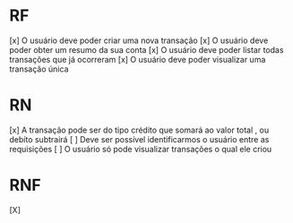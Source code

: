 # RF

[x] O usuário deve poder criar uma nova transação
[x] O usuário deve poder obter um resumo da sua conta
[x] O usuário deve poder listar todas transações que já ocorreram
[x] O usuário deve poder visualizar uma transação única

# RN

[x] A transação pode ser do tipo crédito que somará ao valor total , ou debíto subtrairá
[ ] Deve ser possível identificarmos o usuário entre as requisições
[ ] O usuário só pode visualizar transações o qual ele criou

# RNF

[X] 